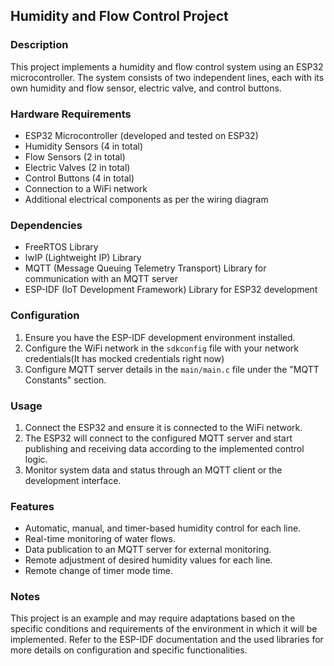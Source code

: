 ## Humidity and Flow Control Project

### Description
This project implements a humidity and flow control system using an ESP32 microcontroller. The system consists of two independent lines, each with its own humidity and flow sensor, electric valve, and control buttons.

### Hardware Requirements
- ESP32 Microcontroller (developed and tested on ESP32)
- Humidity Sensors (4 in total)
- Flow Sensors (2 in total)
- Electric Valves (2 in total)
- Control Buttons (4 in total)
- Connection to a WiFi network
- Additional electrical components as per the wiring diagram

### Dependencies
- FreeRTOS Library
- lwIP (Lightweight IP) Library
- MQTT (Message Queuing Telemetry Transport) Library for communication with an MQTT server
- ESP-IDF (IoT Development Framework) Library for ESP32 development

### Configuration
1. Ensure you have the ESP-IDF development environment installed.
2. Configure the WiFi network in the `sdkconfig` file with your network credentials(It has mocked credentials right now)
3. Configure MQTT server details in the `main/main.c` file under the "MQTT Constants" section.

### Usage
1. Connect the ESP32 and ensure it is connected to the WiFi network.
2. The ESP32 will connect to the configured MQTT server and start publishing and receiving data according to the implemented control logic.
3. Monitor system data and status through an MQTT client or the development interface.

### Features
- Automatic, manual, and timer-based humidity control for each line.
- Real-time monitoring of water flows.
- Data publication to an MQTT server for external monitoring.
- Remote adjustment of desired humidity values for each line.
- Remote change of timer mode time.

### Notes
This project is an example and may require adaptations based on the specific conditions and requirements of the environment in which it will be implemented. Refer to the ESP-IDF documentation and the used libraries for more details on configuration and specific functionalities.
